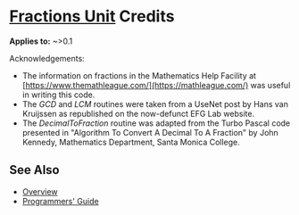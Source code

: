 # [Fractions Unit](../index.md) Credits

**Applies to:** ~>0.1

Acknowledgements:

* The information on fractions in the Mathematics Help Facility at [https://www.themathleague.com/](https://mathleague.com/) was useful in writing this code.
* The _GCD_ and _LCM_ routines were taken from a UseNet post by Hans van Kruijssen as republished on the now-defunct EFG Lab website.
* The _DecimalToFraction_ routine was adapted from the Turbo Pascal code presented in "Algorithm To Convert A Decimal To A Fraction" by John Kennedy, Mathematics Department, Santa Monica College.

## See Also

* [Overview](./Overview.md)
* [Programmers' Guide](./API.md)
